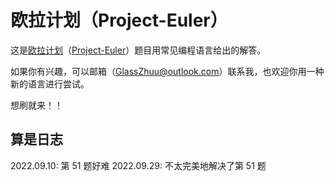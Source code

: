 # 欧拉计划（Project-Euler）
这是[欧拉计划](https://pe-cn.github.io/problems/)（[Project-Euler](https://projecteuler.net/)）题目用常见编程语言给出的解答。

如果你有兴趣，可以邮箱（GlassZhuu@outlook.com）联系我，也欢迎你用一种新的语言进行尝试。

想刷就来！！

## 算是日志
2022.09.10: 第 51 题好难
2022.09.29: 不太完美地解决了第 51 题
